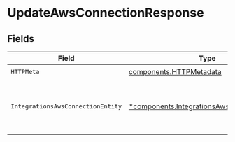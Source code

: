 # UpdateAwsConnectionResponse


## Fields

| Field                                                                                                     | Type                                                                                                      | Required                                                                                                  | Description                                                                                               |
| --------------------------------------------------------------------------------------------------------- | --------------------------------------------------------------------------------------------------------- | --------------------------------------------------------------------------------------------------------- | --------------------------------------------------------------------------------------------------------- |
| `HTTPMeta`                                                                                                | [components.HTTPMetadata](../../models/components/httpmetadata.md)                                        | :heavy_check_mark:                                                                                        | N/A                                                                                                       |
| `IntegrationsAwsConnectionEntity`                                                                         | [*components.IntegrationsAwsConnectionEntity](../../models/components/integrationsawsconnectionentity.md) | :heavy_minus_sign:                                                                                        | Update the AWS connection with the provided data.                                                         |